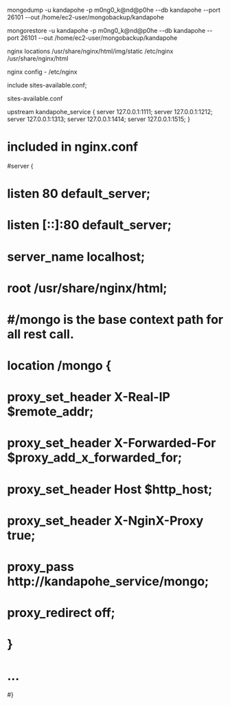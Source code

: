 mongodump -u kandapohe -p m0ng0_k@nd@p0he --db kandapohe  --port 26101 --out /home/ec2-user/mongobackup/kandapohe

mongorestore -u kandapohe -p m0ng0_k@nd@p0he --db kandapohe  --port 26101 --out /home/ec2-user/mongobackup/kandapohe

nginx locations
	/usr/share/nginx/html/img/static
	/etc/nginx
	/usr/share/nginx/html
	
nginx config - /etc/nginx

include       sites-available.conf;

sites-available.conf

upstream kandapohe_service {
  server 127.0.0.1:1111;
  server 127.0.0.1:1212;
  server 127.0.0.1:1313;
  server 127.0.0.1:1414;
  server 127.0.0.1:1515;
}

# included in nginx.conf
#server {
#        listen       80 default_server;
#        listen       [::]:80 default_server;
#        server_name  localhost;
#        root         /usr/share/nginx/html;
#	#/mongo is the base context path for all rest call.
#	location /mongo {
#		proxy_set_header X-Real-IP $remote_addr;
#		proxy_set_header X-Forwarded-For $proxy_add_x_forwarded_for;
#		proxy_set_header Host $http_host;
#		proxy_set_header X-NginX-Proxy true;
#		proxy_pass http://kandapohe_service/mongo;
#     proxy_redirect off;
#	}
#	
#	...
#}
 
